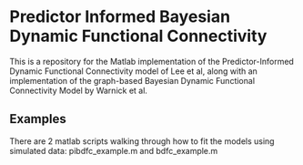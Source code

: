 # Predictor Informed Bayesian Dynamic Functional Connectivity
This is a repository for the Matlab implementation of the Predictor-Informed Dynamic Functional Connectivity model of Lee et al, along with an implementation of the graph-based Bayesian Dynamic Functional Connectivity Model by Warnick et al. 

## Examples
There are 2 matlab scripts walking through how to fit the models using simulated data: pibdfc_example.m and bdfc_example.m
